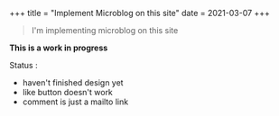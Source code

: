 +++
title = "Implement Microblog on this site"
date = 2021-03-07
+++
> I'm implementing microblog on this site

**This is a work in progress**

Status :
* haven't finished design yet
* like button doesn't work
* comment is just a mailto link